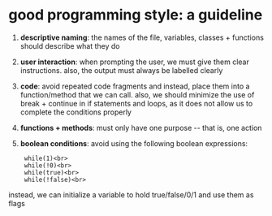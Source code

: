 # good programming style: a guideline

1. **descriptive naming**: the names of the file, variables, classes + functions should describe what they do

2. **user interaction**: when prompting the user, we must give them clear instructions. also, the output must always be labelled clearly

3. **code**: avoid repeated code fragments and instead, place them into a function/method that we can call. also, we should minimize the use of break + continue in if statements and loops, as it does not allow us to complete the conditions properly

4. **functions + methods**: must only have one purpose -- that is, one action

5. **boolean conditions**: avoid using the following boolean expressions:

        while(1)<br>
        while(!0)<br>
        while(true)<br>
        while(!false)<br>

instead, we can initialize a variable to hold true/false/0/1 and use them as flags

